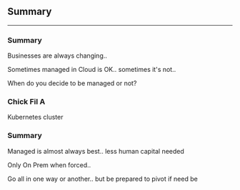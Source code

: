 <!-- .slide: data-background="img/background-violet-orig.jpg" -->

## Summary

---
<!-- .slide: data-background="img/background-violet-orig.jpg" -->

### Summary

Businesses are always changing..

Sometimes managed in Cloud is OK.. sometimes it's not..

When do you decide to be managed or not?

### Chick Fil A

Kubernetes cluster

### Summary

Managed is almost always best.. less human capital needed

Only On Prem when forced..

Go all in one way or another.. but be prepared to pivot if need be
